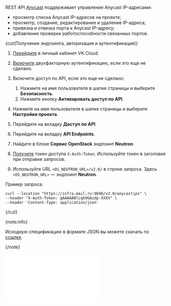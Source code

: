 REST API [Anycast](/ru/networks/vnet/instructions/ip/anycast-ip) поддерживает управление Anycast IP-адресами:

- просмотр списка Anycast IP-адресов на проекте;
- просмотр, создание, редактирование и удаление IP-адреса;
- привязка и отвязка порта к Anycast IP-адресу;
- добавление проверки работоспособности связанных портов.

{cut(Получение эндпоинта, авторизация и аутентификация)}

1. [Перейдите](https://msk.cloud.vk.com/app) в личный кабинет VK Cloud.
1. [Включите](/ru/tools-for-using-services/vk-cloud-account/instructions/account-manage/manage-2fa#vklyuchenie_2fa) двухфакторную аутентификацию, если это еще не сделано.
1. Включите доступ по API, если это еще не сделано:

   1. Нажмите на имя пользователя в шапке страницы и выберите **Безопасность**.
   1. Нажмите кнопку **Активировать доступ по API**.

1. Нажмите на имя пользователя в шапке страницы и выберите **Настройки проекта**.
1. Перейдите на вкладку **Доступ по API**.
1. Перейдите на вкладку **API Endpoints**.
1. Найдите в блоке **Сервис OpenStack** эндпоинт **Neutron**.
1. [Получите](/ru/tools-for-using-services/api/rest-api/case-keystone-token) токен доступа `X-Auth-Token`. Используйте токен в заголовке при отправке запросов.
1. Используйте URL `<OS_NEUTRON_URL>/v2.0/` в строке запроса. Здесь `<OS_NEUTRON_URL>` — эндпоинт **Neutron**.

Пример запроса:

```curl
curl --location "https://infra.mail.ru:9696/v2.0/anycastips" \
--header "X-Auth-Token: gAAAAABlcqk9GAzdp-XXXX" \
--header 'Content-Type: application/json'
```

{/cut}

{note:info}

Исходную спецификацию в формате JSON вы можете скачать по [ссылке](assets/api-anycast.json "download").

{/note}

![{swagger}](assets/api-anycast.json)
